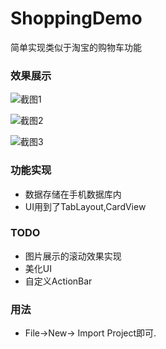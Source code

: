 # ShoppingDemo
简单实现类似于淘宝的购物车功能

### 效果展示
![截图1](http://7xno72.com1.z0.glb.clouddn.com/sunxu_Screenshot_2015-11-04-14-05-02-798_ShoppoingDemo.png)

![截图2](http://7xno72.com1.z0.glb.clouddn.com/sunxu_Screenshot_2015-11-04-14-06-18-806_ShoppoingDemo.png)

![截图3](http://7xno72.com1.z0.glb.clouddn.com/sunxu_Screenshot_2015-11-04-14-06-44-463_ShoppoingDemo.png)

### 功能实现

- 数据存储在手机数据库内
- UI用到了TabLayout,CardView

### TODO

- 图片展示的滚动效果实现
- 美化UI
- 自定义ActionBar

### 用法

- File->New-> Import Project即可.

